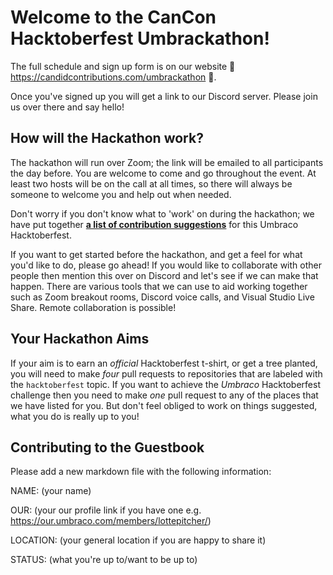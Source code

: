 # Welcome to the CanCon Hacktoberfest Umbrackathon!

The full schedule and sign up form is on our website 🍄 https://candidcontributions.com/umbrackathon 🍄.

Once you've signed up you will get a link to our Discord server. Please join us over there and say hello!

## How will the Hackathon work?

The hackathon will run over Zoom; the link will be emailed to all participants the day before. You are welcome to come and go throughout the event. At least two hosts will be on the call at all times, so there will always be someone to welcome you and help out when needed.

Don't worry if you don't know what to 'work' on during the hackathon; we have put together **[a list of contribution suggestions](CONTRIBUTING.md)** for this Umbraco Hacktoberfest.

If you want to get started before the hackathon, and get a feel for what you'd like to do, please go ahead! If you would like to collaborate with other people then mention this over on Discord and let's see if we can make that happen. There are various tools that we can use to aid working together such as Zoom breakout rooms, Discord voice calls, and Visual Studio Live Share. Remote collaboration is possible!

## Your Hackathon Aims

If your aim is to earn an _official_ Hacktoberfest t-shirt, or get a tree planted, you will need to make *four* pull requests to repositories that are labeled with the `hacktoberfest` topic. If you want to achieve the _Umbraco_ Hacktoberfest challenge then you need to make *one* pull request to any of the places that we have listed for you. But don't feel obliged to work on things suggested, what you do is really up to you!

## Contributing to the Guestbook

Please add a new markdown file with the following information:

NAME: (your name)

OUR: (your our profile link if you have one e.g. https://our.umbraco.com/members/lottepitcher/)

LOCATION: (your general location if you are happy to share it)

STATUS: (what you're up to/want to be up to)
